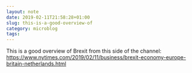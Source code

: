 ```yaml
---
layout: note
date: 2019-02-11T21:58:28+01:00
slug: this-is-a-good-overview-of
category: microblog
tags:
---
```

This is a good overview of Brexit from this side of the channel: https://www.nytimes.com/2019/02/11/business/brexit-economy-europe-britain-netherlands.html

